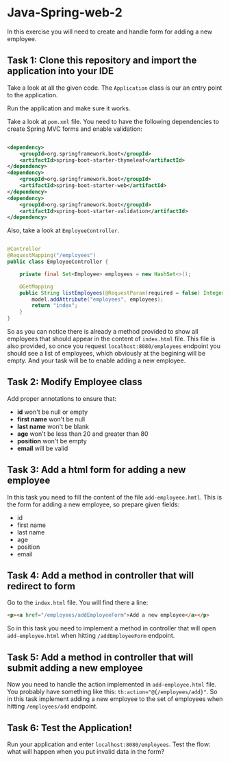 # Java-Spring-web-2

In this exercise you will need to create and handle form for adding a new employee.


## Task 1: Clone this repository and import the application into your IDE

Take a look at all the given code. The `Application` class is our an entry point to the application.

Run the application and make sure it works.

Take a look at `pom.xml` file. You need to have the following dependencies to create Spring MVC forms and enable
validation:

```xml

<dependency>
    <groupId>org.springframework.boot</groupId>
    <artifactId>spring-boot-starter-thymeleaf</artifactId>
</dependency>
<dependency>
    <groupId>org.springframework.boot</groupId>
    <artifactId>spring-boot-starter-web</artifactId>
</dependency>
<dependency>
    <groupId>org.springframework.boot</groupId>
    <artifactId>spring-boot-starter-validation</artifactId>
</dependency>
```

Also, take a look at `EmployeeController`.
```java

@Controller
@RequestMapping("/employees")
public class EmployeeController {

    private final Set<Employee> employees = new HashSet<>();

    @GetMapping
    public String listEmployees(@RequestParam(required = false) Integer limit, Model model) {
        model.addAttribute("employees", employees);
        return "index";
    }
}
```
So as you can notice there is already a method provided to show all employees that should appear in the content of `index.html` file.
This file is also provided, so once you request `localhost:8080/employees` endpoint you should see a list of employees, which obviously at the begining will be empty. 
And your task will be to enable adding a new employee.

## Task 2: Modify Employee class

Add proper annotations to ensure that:

* **id** won't be null or empty
* **first name** won't be null
* **last name** won't be blank
* **age** won't be less than 20 and greater than 80
* **position** won't be empty
* **email** will be valid


## Task 3: Add a html form for adding a new employee

In this task you  need to fill the content of the file `add-employeee.hmtl`.
This is the form for adding a new employee, so prepare given fields:
* id
* first name
* last name
* age
* position
* email

## Task 4: Add a method in controller that will redirect to form

Go to the `index.html` file. You will find there a line:

```html
<p><a href="/employees/addEmployeeForm">Add a new employee</a></p>
```

So in this task you need to implement a method in controller that will open `add-employee.html` when hitting `/addEmployeeForm` endpoint.

 
## Task 5: Add a method in controller that will submit adding a new employee

Now you need to handle the action implemented in `add-employee.html` file.
You probably have something like this: `th:action="@{/employees/add}"`.
So in this task implement adding a new employee to the set of employees when hitting `/employees/add` endpoint.

## Task 6: Test the Application!

Run your application and enter `localhost:8080/employees`. Test the flow: what will happen when you put invalid data in the form?
